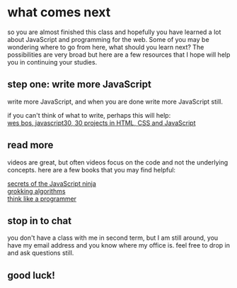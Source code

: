 # what comes next

so you are almost finished this class and hopefully you have learned a lot about
JavaScript and programming for the web. Some of you may be wondering where to go
from here, what should you learn next? The possibilities are very broad but here
are a few resources that I hope will help you in continuing your studies.

## step one: write more JavaScript

write more JavaScript, and when you are done write more JavaScript still.

if you can't think of what to write, perhaps this will help:  
[wes bos, javascript30, 30 projects in HTML, CSS and JavaScript](https://javascript30.com/)

## read more

videos are great, but often videos focus on the code and not the underlying
concepts. here are a few books that you may find helpful:

[secrets of the JavaScript
ninja](https://www.manning.com/books/secrets-of-the-javascript-ninja-second-edition)  
[grokking algorithms](https://www.manning.com/books/grokking-algorithms)  
[think like a programmer](https://www.nostarch.com/thinklikeaprogrammer)

## stop in to chat

you don't have a class with me in second term, but I am still around, you have
my email address and you know where my office is. feel free to drop in and ask
questions still.

## good luck!
